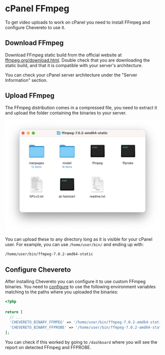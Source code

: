 # cPanel FFmpeg

To get video uploads to work on cPanel you need to install FFmpeg and configure Chevereto to use it.

## Download FFmpeg

Download FFmpeg static build from the official website at [ffmpeg.org/download.html](https://ffmpeg.org/download.html). Double check that you are downloading the static build, and that it is compatible with your server's architecture.

You can check your cPanel server architecture under the "Server Information" section.

## Upload FFmpeg

The FFmpeg distribution comes in a compressed file, you need to extract it and upload the folder containing the binaries to your server.

![FFmpeg folder](../../src/third-party/ffmpeg/ffmpeg-folder.png)

You can upload these to any directory long as it is visible for your cPanel user. For example, you can use `/home/user/bin/` and ending up with:

```sh
/home/user/bin/ffmpeg-7.0.2-amd64-static
```

## Configure Chevereto

After installing Chevereto you can configure it to use custom FFmpeg binaries. You need to [configure](../../application/configuration/configuring.md#using-app-env-php) to use the following environment variables matching to the paths where you uploaded the binaries:

```php
<?php

return [
  // ...
  'CHEVERETO_BINARY_FFMPEG' => '/home/user/bin/ffmpeg-7.0.2-amd64-static/ffmpeg',
  'CHEVERETO_BINARY_FFPROBE' => '/home/user/bin/ffmpeg-7.0.2-amd64-static/ffprobe',
];
```

You can check if this worked by going to `/dashboard` where you will see the report on detected FFmpeg and FFPROBE.
